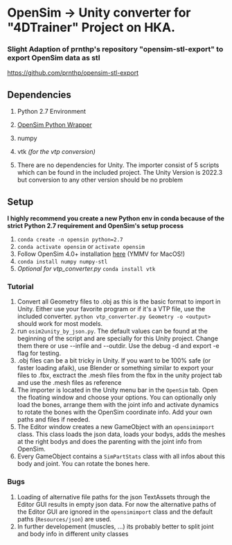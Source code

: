 # OpenSim -> Unity converter for "4DTrainer" Project on HKA.

### Slight Adaption of prnthp's repository "opensim-stl-export" to export OpenSim data as stl
https://github.com/prnthp/opensim-stl-export

## Dependencies
1. Python 2.7 Environment
1. [OpenSim Python Wrapper](https://simtk-confluence.stanford.edu/display/OpenSim/Scripting+in+Python)
1. numpy
1. vtk *(for the vtp conversion)*

1. There are no dependencies for Unity. The importer consist of 5 scripts which can be found in the included project. The Unity Version is 2022.3 but conversion to any other version should be no problem 

## Setup
**I highly recommend you create a new Python env in conda because of the strict Python 2.7 requirement and OpenSim's setup process**
1. `conda create -n opensin python=2.7`
1. `conda activate opensim` or `activate opensim`
1.  Follow OpenSim 4.0+ installation [here](https://simtk-confluence.stanford.edu/display/OpenSim/Scripting+in+Python#ScriptinginPython-SettingupyourPythonscriptingenvironment) (YMMV for MacOS!)
1. `conda install numpy numpy-stl`
1. *Optional for vtp_converter.py* `conda install vtk`

### Tutorial
1. Convert all Geometry files to .obj as this is the basic format to import in Unity. Either use your favorite program or if it's a VTP file, use the included converter. `python vtp_converter.py Geometry -o <output>` should work for most models.
1. run `osim2unity_by_json.py`. The default values can be found at the beginning of the script and are specially for this Unity project. Change them there or use --infile and --outdir. Use the debug -d and export -e flag for testing.
1. .obj files can be a bit tricky in Unity. If you want to be 100% safe (or faster loading afaik), use Blender or something similar to export your files to .fbx, exctract the .mesh files from the fbx in the unity project tab and use the .mesh files as reference
1. The importer is located in the Unity menu bar in the `OpenSim` tab. Open the floating window and choose your options. You can optionally only load the bones, arrange them with the joint info and activate dynamics to rotate the bones with the OpenSim coordinate info. Add your own paths and files if needed.
1. The Editor window creates a new GameObject with an `opensimimport` class. This class loads the json data, loads your bodys, adds the meshes at the right bodys and does the parenting with the joint info from OpenSim. 
1. Every GameObject contains a `SimPartStats` class with all infos about this body and joint. You can rotate the bones here.

### Bugs
1. Loading of alternative file paths for the json TextAssets through the Editor GUI results in empty json data. For now the alternative paths of the Editor GUI are ignored in the `opensimimport` class and the default paths (`Resources/json`) are used.
1. In further developement (muscles, ...) its probably better to split joint and body info in different unity classes 

